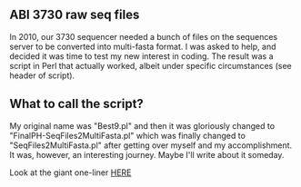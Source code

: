 ## ABI 3730 raw seq files ##

In 2010, our 3730 sequencer needed a bunch of files on the sequences server to be converted into multi-fasta format.
I was asked to help, and decided it was time to test my new interest in coding. The result was a script in
Perl that actually worked, albeit under specific circumstances (see header of script). 

## What to call the script? ##

My original name was "Best9.pl" and then it was gloriously changed to "FinalPH-SeqFiles2MultiFasta.pl"
which was finally changed to "SeqFiles2MultiFasta.pl" after getting over myself and my accomplishment.
It was, however, an interesting journey. Maybe I'll write about it someday.

Look at the giant one-liner [HERE](https://github.com/hoytpr/Helpful_scripts_and_things/blob/master/3730_reads2fasta/SeqFiles2MultiFasta.pl)
